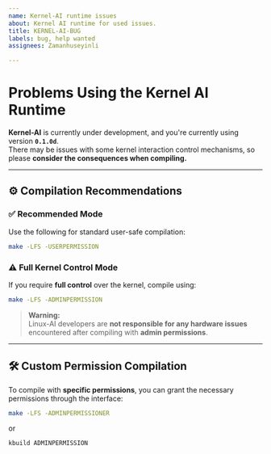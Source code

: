 ```yaml
---
name: Kernel-AI runtime issues
about: Kernel AI runtime for used issues.
title: KERNEL-AI-BUG
labels: bug, help wanted
assignees: Zamanhuseyinli

---
```


# Problems Using the Kernel AI Runtime

**Kernel-AI** is currently under development, and you're currently using version **`0.1.0d`**.  
There may be issues with some kernel interaction control mechanisms, so please **consider the consequences when compiling.**

---

## ⚙️ Compilation Recommendations

### ✅ Recommended Mode
Use the following for standard user-safe compilation:

```bash
make -LFS -USERPERMISSION
```

### ⚠️ Full Kernel Control Mode
If you require **full control** over the kernel, compile using:

```bash
make -LFS -ADMINPERMISSION
```

> **Warning:**  
> Linux-AI developers are **not responsible for any hardware issues** encountered after compiling with **admin permissions**.

---

## 🛠️ Custom Permission Compilation

To compile with **specific permissions**, you can grant the necessary permissions through the interface:

```bash
make -LFS -ADMINPERMISSIONER
```
or
```bash
kbuild ADMINPERMISSION
```
